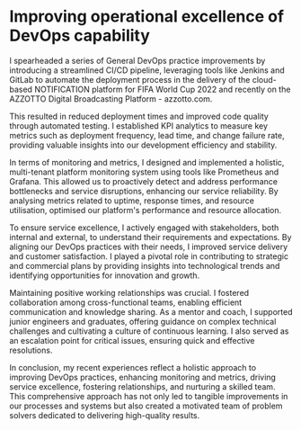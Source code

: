 # Improving operational excellence of DevOps capability

I spearheaded a series of General DevOps practice improvements by introducing a streamlined CI/CD pipeline, leveraging tools like Jenkins and GitLab to automate the deployment process in the delivery of the cloud-based NOTIFICATION platform for FIFA World Cup 2022 and recently on the AZZOTTO Digital Broadcasting Platform - azzotto.com. 

This resulted in reduced deployment times and improved code quality through automated testing. I established KPI analytics to measure key metrics such as deployment frequency, lead time, and change failure rate, providing valuable insights into our development efficiency and stability.

In terms of monitoring and metrics, I designed and implemented a holistic, multi-tenant platform monitoring system using tools like Prometheus and Grafana. This allowed us to proactively detect and address performance bottlenecks and service disruptions, enhancing our service reliability. By analysing metrics related to uptime, response times, and resource utilisation, optimised our platform's performance and resource allocation.

To ensure service excellence, I actively engaged with stakeholders, both internal and external, to understand their requirements and expectations. By aligning our DevOps practices with their needs, I improved service delivery and customer satisfaction. I played a pivotal role in contributing to strategic and commercial plans by providing insights into technological trends and identifying opportunities for innovation and growth.

Maintaining positive working relationships was crucial. I fostered collaboration among cross-functional teams, enabling efficient communication and knowledge sharing. As a mentor and coach, I supported junior engineers and graduates, offering guidance on complex technical challenges and cultivating a culture of continuous learning. I also served as an escalation point for critical issues, ensuring quick and effective resolutions.

In conclusion, my recent experiences reflect a holistic approach to improving DevOps practices, enhancing monitoring and metrics, driving service excellence, fostering relationships, and nurturing a skilled team. This comprehensive approach has not only led to tangible improvements in our processes and systems but also created a motivated team of problem solvers dedicated to delivering high-quality results.

